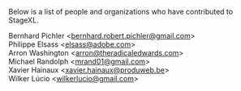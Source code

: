 Below is a list of people and organizations who have contributed to StageXL.

Bernhard Pichler \<bernhard.robert.pichler@gmail.com\>  
Philippe Elsass \<elsass@adobe.com\>  
Arron Washington \<arron@theradicaledwards.com\>  
Michael Randolph \<mrand01@gmail.com\>  
Xavier Hainaux \<xavier.hainaux@produweb.be\>  
Wilker Lúcio \<wilkerlucio@gmail.com\>  

